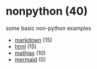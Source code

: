 # nonpython (40)
some basic non-python examples

+ [markdown](markdown/README.md) (15)
+ [html](html/README.md) (15)
+ [mathjax](mathjax/README.md) (10)
+ [mermaid](mermaid/README.md) (0)
